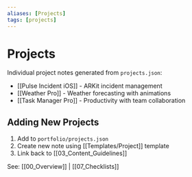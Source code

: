 ```yaml
---
aliases: [Projects]
tags: [projects]
---
```


# Projects

Individual project notes generated from `projects.json`:

- [[Pulse Incident iOS]] - ARKit incident management
- [[Weather Pro]] - Weather forecasting with animations  
- [[Task Manager Pro]] - Productivity with team collaboration

## Adding New Projects

1. Add to `portfolio/projects.json`
2. Create new note using [[Templates/Project]] template
3. Link back to [[03_Content_Guidelines]]

See: [[00_Overview]] | [[07_Checklists]]
